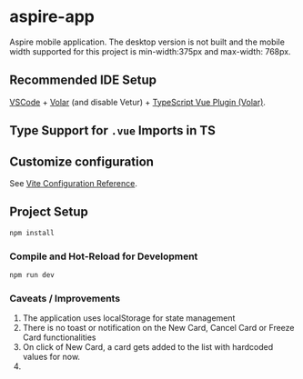 # aspire-app

Aspire mobile application. The desktop version is not built and the mobile width supported for this project is min-width:375px and max-width: 768px.

## Recommended IDE Setup

[VSCode](https://code.visualstudio.com/) + [Volar](https://marketplace.visualstudio.com/items?itemName=Vue.volar) (and disable Vetur) + [TypeScript Vue Plugin (Volar)](https://marketplace.visualstudio.com/items?itemName=Vue.vscode-typescript-vue-plugin).

## Type Support for `.vue` Imports in TS


## Customize configuration

See [Vite Configuration Reference](https://vitejs.dev/config/).

## Project Setup

```sh
npm install
```

### Compile and Hot-Reload for Development

```sh
npm run dev
```

### Caveats / Improvements

1. The application uses localStorage for state management
2. There is no toast or notification on the New Card, Cancel Card or Freeze Card functionalities
3. On click of New Card, a card gets added to the list with hardcoded values for now.
4. 
